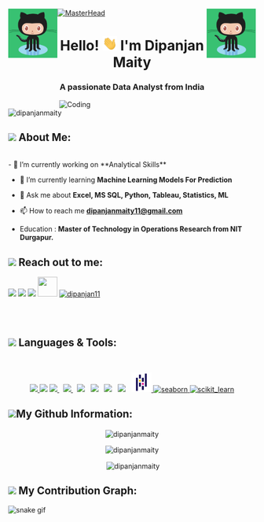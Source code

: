 [![MasterHead](https://tridentsys.net/content/images/2020/04/BlogAnalytics.png)](https://dipanjanmaity.io)
<img align="left" alt="Coding" width="100" height="100" src="https://raw.githubusercontent.com/Potential17/Potential17/master/github-logo-octocat-.gif" >
<img align="right" alt="Coding" width="100" height="100" src="https://raw.githubusercontent.com/Potential17/Potential17/master/github-logo-octocat-.gif" >
<h1 align="center">Hello! <img src="https://raw.githubusercontent.com/ABSphreak/ABSphreak/master/gifs/Hi.gif" width="30px"> I'm Dipanjan Maity</h1>
<h3 align="center">A passionate Data Analyst from India</h3>
<img align="right" alt="Coding" width="400" src="https://images.squarespace-cdn.com/content/v1/5769fc401b631bab1addb2ab/1541580611624-TE64QGKRJG8SWAIUS7NS/coding-freak.gif">

<p align="left"> <img src="https://komarev.com/ghpvc/?username=dipanjanmaity&label=Profile%20views&color=0e75b6&style=flat" alt="dipanjanmaity" /> </p>
<h2 dir="auto"><img src="https://camo.githubusercontent.com/63371d36886ee658f5a97401f393e1ab1684b2fd3de674b8f5efc7d410b2a3d0/68747470733a2f2f6d656469612e67697068792e636f6d2f6d656469612f57556c706c634d704f43456d5447427442572f67697068792e676966" width="40" data-animated-image="" ></a> <strong>About Me:</strong></h2>
<br>
- 🔭 I’m currently working on **Analytical Skills**

- 🌱 I’m currently learning **Machine Learning Models For Prediction**

- 💬 Ask me about **Excel, MS SQL, Python, Tableau, Statistics, ML**

- 📫 How to reach me **dipanjanmaity11@gmail.com**

- Education : **Master of Technology in Operations Research from NIT Durgapur.**



<!--CONNECT WITH ME CODE  -->

<h2 dir="auto"><img src="https://camo.githubusercontent.com/ec0df7b334d15078e980be8f26f35f1bd6f004eaa4a121db42fed361360c1817/68747470733a2f2f6d656469612e67697068792e636f6d2f6d656469612f4c6e516a7057614f4e386e68723231764e572f67697068792e676966" width="40" data-animated-image="" </a> <strong>Reach out to me:</strong> </h2>

<p align="left">
<a href="https://linkedin.com/in/dipanjan-maity" target="blank"><img src="https://img.icons8.com/fluent/48/000000/linkedin.png" /></a>
<a href = "https://github.com/dipanjanmaity" ><img src="https://img.icons8.com/windows/48/000000/github.png" /></a>
<a href="mailto:dipanjanmaity11@gmail.com" ><img src="https://img.icons8.com/color/48/000000/gmail-new.png" /></a>
<a href="https://kaggle.com/dipanjan11" target="blank"><img src="https://raw.githubusercontent.com/rahuldkjain/github-profile-readme-generator/master/src/images/icons/Social/kaggle.svg" height="40" width="40" /></a>
<a href="https://www.hackerrank.com/dipanjan11" target="blank"><img src="https://upload.wikimedia.org/wikipedia/commons/4/40/HackerRank_Icon-1000px.png" alt="dipanjan11" height="44" width="44" /></a>
</p>
<br>
<!--Code For Language and Tool-->
<br>
<h2 dir="auto"><img src="https://camo.githubusercontent.com/b429fd0344f4072885b19923f824d4616893261e9d7cc2afb62f85224caca070/68747470733a2f2f6d656469612e67697068792e636f6d2f6d656469612f6a32704f476547594b65327843434b7766692f67697068792e676966" width="40" data-animated-image="" </a> <strong>Languages &amp; Tools:</strong></h2>
<br>

<!--Code For Inserting Icon Of Languages and Tools-->

<p align="center">  
    <a href="https://www.python.org" target="_blank"> <img src="https://img.icons8.com/color/48/000000/python.png"/> </a> 
    <a href="https://www.tableau.com/" target="_blank"> <img src="https://img.icons8.com/color/48/000000/tableau-software.png"/></a> 
    <a style="padding-right:8px;" href="https://www.mysql.com/" target="_blank"> <img src="https://img.icons8.com/fluent/50/000000/mysql-logo.png"/> </a>
    <a style="padding-right:8px;" href="https://www.microsoft.com/en-in/microsoft-365/excel" target="_blank"><img src="https://img.icons8.com/fluency/48/000000/microsoft-excel-2019.png"/> </a>
    <a style="padding-right:8px;" href="https://www.microsoft.com/en-us/microsoft-365/powerpoint" target="_blank"> <img src="https://img.icons8.com/color/48/000000/microsoft-powerpoint-2019--v1.png"/></a>
    <a style="padding-right:8px;" href="https://www.microsoft.com/en-us/microsoft-365/word" target="_blank"> <img src="https://img.icons8.com/ios-filled/50/000000/ms-word.png"/></a>
    <a style="padding-right:8px;" href="https://www.google.com/sheets/about/" target="_blank"> <img src="https://img.icons8.com/color/48/000000/google-sheets.png"/></a>
    <a style="padding-right:8px;" href="https://www.microsoft.com/en-in/sql-server/sql-server-downloads" target="_blank"> <img src="https://img.icons8.com/color/48/000000/microsoft-sql-server.png"/></a>
    <a href="https://pandas.pydata.org/" target="_blank" rel="noreferrer"> <img src="https://raw.githubusercontent.com/devicons/devicon/2ae2a900d2f041da66e950e4d48052658d850630/icons/pandas/pandas-original.svg" alt="pandas" width="40" height="40"/> </a> 
    <a href="https://seaborn.pydata.org/" target="_blank" rel="noreferrer"> <img src="https://seaborn.pydata.org/_images/logo-mark-lightbg.svg" alt="seaborn" width="40" height="40"/> </a>
    <a href="https://scikit-learn.org/" target="_blank" rel="noreferrer"> <img src="https://upload.wikimedia.org/wikipedia/commons/0/05/Scikit_learn_logo_small.svg" alt="scikit_learn" width="40" height="40"/> </a>
<br>
 
<!-- GITHUB STAT CODE -->

<h2 dir="auto"><img src="https://camo.githubusercontent.com/6324b8a2d7c4e78c6271e5bdb479001f501fe1108cdd4a0563d5b08758feb0c4/68747470733a2f2f6d656469612e67697068792e636f6d2f6d656469612f5a434e36463346416b7773794f47553252532f67697068792e676966" width="60" data-animated-image="" <strong>My Github Information:</strong></h2>
    
<!-- STREAK CODE -->
<p align="center"><img align="center" src="https://github-readme-streak-stats.herokuapp.com/?user=dipanjanmaity&" alt="dipanjanmaity" /></p>

<p align="center"><img align="center" src="https://github-readme-stats.vercel.app/api/top-langs?username=dipanjanmaity&show_icons=true&locale=en&layout=compact" alt="dipanjanmaity" /></p>

<p align="center">&nbsp;<img align="center" src="https://github-readme-stats.vercel.app/api?username=dipanjanmaity&show_icons=true&locale=en" alt="dipanjanmaity" /></p>








<h2 dir="auto"><img src="https://img.icons8.com/external-flaticons-lineal-color-flat-icons/64/000000/external-contribution-achievements-flaticons-lineal-color-flat-icons.png" width="40" data-animated-image="" </a> <strong>My Contribution Graph:</strong> </h2>

![snake gif](https://github.com/dipanjanmaity/dipanjanmaity/blob/output/github-contribution-grid-snake.gif)






